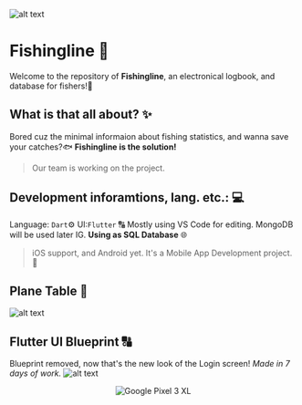 ![alt text](https://i.ibb.co/yhFvck7/output-onlinepngtools.png)
# Fishingline 🐠
Welcome to the repository of **Fishingline**, an electronical logbook, and database for fishers!🎣
## What is that all about? ✨
Bored cuz the minimal informaion about fishing statistics, and wanna save your catches?🐟
**Fishingline is the solution!**
>Our team is working on the project.
## Development inforamtions, lang. etc.: 💻
Language: ```Dart```⚙️
UI:```Flutter``` 🔠
Mostly using VS Code for editing. MongoDB will be used later IG. **Using as SQL Database** 🌐
> iOS support, and Android yet. It's a Mobile App Development project. 📱
## Plane Table 📃 
![alt text](https://i.ibb.co/9qpTq4D/fishingline-plan-table.png)
## Flutter UI Blueprint 🔠
Blueprint removed, now that's the new look of the Login screen! 
*Made in 7 days of work.*
![alt text]()
<p align="center">
  <img src="https://i.ibb.co/BTFwNcn/Login-Screen.png" title="Google Pixel 3 XL" alt="Google Pixel 3 XL"/>
</p>

